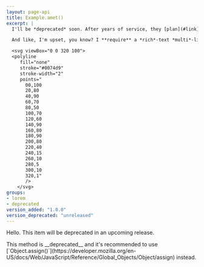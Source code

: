 ```yaml
---
layout: page-api
title: Example.amet()
excerpt: |
  I'll be *deprecated* soon. After years of service, they [plan](#link) on throwing me away!

  And like, I'm upset, you know? I **require** a *rich*-text *multi*-line *excerpt* to convey how <marquee markdown="span" behavior="alternate" style="width: 7ch; display: inline-block; vertical-align: middle;">I *feel*</marquee>.

  <svg viewBox="0 0 320 100">
  <polyline
     fill="none"
     stroke="#0074d9"
     stroke-width="2"
     points="
       00,100
       20,80
       40,90
       60,70
       80,50
       100,70
       120,60
       140,90
       160,80
       180,90
       200,80
       220,40
       240,15
       260,10
       280,5
       300,10
       320,1"
       />
    </svg>
groups:
- lorem
- deprecated
version_added: "1.0.0"
version_deprecated: "unreleased"
---
```


Hello. This item will be deprecated in an upcoming release.

<p class="note note--warning" markdown="1">This method is __deprecated__ and it's recommended to use [`Object.assign()`](https://developer.mozilla.org/en-US/docs/Web/JavaScript/Reference/Global_Objects/Object/assign) instead.</p>
